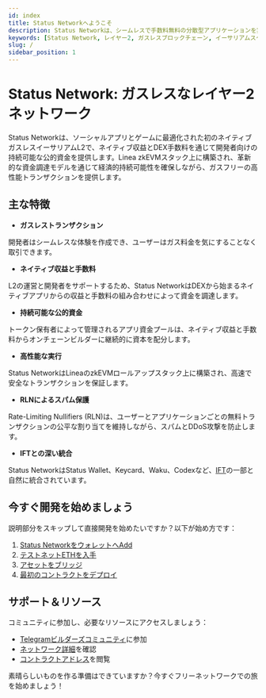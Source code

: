 ```yaml
---
id: index
title: Status Networkへようこそ
description: Status Networkは、シームレスで手数料無料の分散型アプリケーションを実現するガスレスなレイヤー2ブロックチェーンネットワークです。簡単なウォレット設定、フォーセット、デプロイメントツールで開発を始めましょう。
keywords: [Status Network, レイヤー2, ガスレスブロックチェーン, イーサリアムスケーリング, L2, バリディウム, web3開発, dapp開発, ブロックチェーン開発]
slug: /
sidebar_position: 1
---
```


# Status Network: ガスレスなレイヤー2ネットワーク

Status Networkは、ソーシャルアプリとゲームに最適化された初のネイティブガスレスイーサリアムL2で、ネイティブ収益とDEX手数料を通じて開発者向けの持続可能な公的資金を提供します。Linea zkEVMスタック上に構築され、革新的な資金調達モデルを通じて経済的持続可能性を確保しながら、ガスフリーの高性能トランザクションを提供します。

## 主な特徴

- **ガスレストランザクション**

開発者はシームレスな体験を作成でき、ユーザーはガス料金を気にすることなく取引できます。

- **ネイティブ収益と手数料**

L2の運営と開発者をサポートするため、Status NetworkはDEXから始まるネイティブアプリからの収益と手数料の組み合わせによって資金を調達します。

- **持続可能な公的資金**

トークン保有者によって管理されるアプリ資金プールは、ネイティブ収益と手数料からオンチェーンビルダーに継続的に資本を配分します。

- **高性能な実行**

Status NetworkはLineaのzkEVMロールアップスタック上に構築され、高速で安全なトランザクションを保証します。

- **RLNによるスパム保護**

Rate-Limiting Nullifiers (RLN)は、ユーザーとアプリケーションごとの無料トランザクションの公平な割り当てを維持しながら、スパムとDDoS攻撃を防止します。

- **IFTとの深い統合**

Status NetworkはStatus Wallet、Keycard、Waku、Codexなど、[IFT](https://free.technology)の一部と自然に統合されています。

## 今すぐ開発を始めましょう

説明部分をスキップして直接開発を始めたいですか？以下が始め方です：

1. [Status NetworkをウォレットへAdd](/general-info/add-status-network)
2. [テストネットETHを入手](/tools/testnet-faucets)
3. [アセットをブリッジ](/general-info/bridge/bridging-testnet)
4. [最初のコントラクトをデプロイ](/tutorials/deploying-contracts/using-remix)

## サポート＆リソース

コミュニティに参加し、必要なリソースにアクセスしましょう：
- [Telegramビルダーズコミュニティ](https://t.me/statusl2)に参加
- [ネットワーク詳細](/general-info/network-details)を確認
- [コントラクトアドレス](/general-info/contract-addresses/testnet-contracts)を閲覧

素晴らしいものを作る準備はできていますか？今すぐフリーネットワークでの旅を始めましょう！
